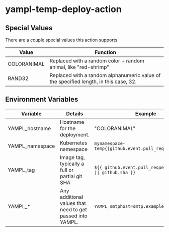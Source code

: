 # yampl-temp-deploy-action

## Special Values
There are a couple special values this action supports.

| Value   | Function
|---------|-----------
| COLORANIMAL | Replaced with a random color + random animal, like "red-shrimp"
| RAND32      | Replaced with a random alphanumeric value of the specified length, in this case, 32. 



## Environment Variables

| Variable            | Details                                                                                 | Example                                       |
|---------------------|-----------------------------------------------------------------------------------------|-----------------------------------------------|
| YAMPL_hostname | Hostname for the deployment. | "COLORANIMAL"
| YAMPL_namespace   | Kubernetes namespace    | `mynamespace-temp{{github.event.pull_request.number}}`
| YAMPL_tag | Image tag, typically a full or partial git SHA | `${{ github.event.pull_request.head.sha \|\| github.sha }}`
| YAMPL_*   | Any additional values that need to get passed into YAMPL. | `YAMPL_smtphost=smtp.example.com`
